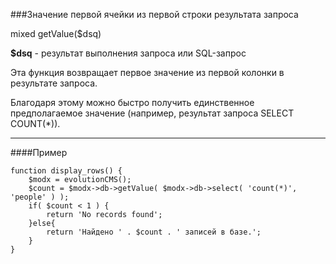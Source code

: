 ###Значение первой ячейки из первой строки результата запроса

mixed getValue($dsq)

**$dsq** - результат выполнения запроса или SQL-запрос

Эта функция возвращает первое значение из первой колонки в результате запроса.

Благодаря этому можно быстро получить единственное предполагаемое значение (например, результат запроса SELECT COUNT(*)).

***

####Пример
```
function display_rows() {  
	$modx = evolutionCMS();
	$count = $modx->db->getValue( $modx->db->select( 'count(*)', 'people' ) );
	if( $count < 1 ) {  
		return 'No records found';  
	}else{  
		return 'Найдено ' . $count . ' записей в базе.';  
	}  
}
```
